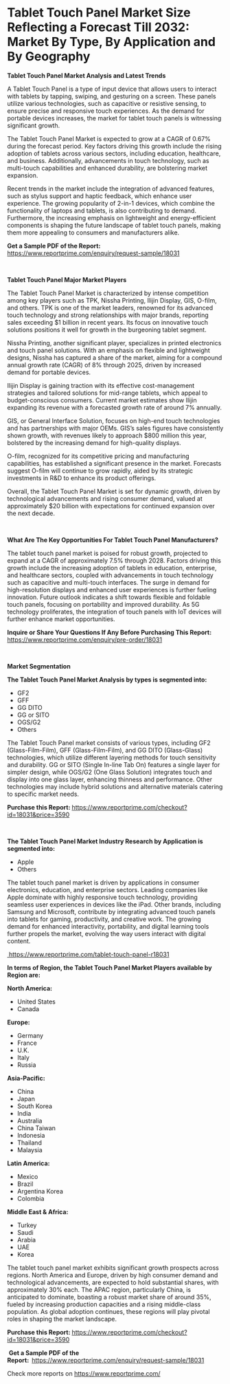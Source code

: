 <p><h1>Tablet Touch Panel Market Size Reflecting a Forecast Till 2032: Market By Type, By Application and By Geography</h1></p><p><strong>Tablet Touch Panel Market Analysis and Latest Trends</strong></p>
<p><p>A Tablet Touch Panel is a type of input device that allows users to interact with tablets by tapping, swiping, and gesturing on a screen. These panels utilize various technologies, such as capacitive or resistive sensing, to ensure precise and responsive touch experiences. As the demand for portable devices increases, the market for tablet touch panels is witnessing significant growth.</p><p>The Tablet Touch Panel Market is expected to grow at a CAGR of 0.67% during the forecast period. Key factors driving this growth include the rising adoption of tablets across various sectors, including education, healthcare, and business. Additionally, advancements in touch technology, such as multi-touch capabilities and enhanced durability, are bolstering market expansion. </p><p>Recent trends in the market include the integration of advanced features, such as stylus support and haptic feedback, which enhance user experience. The growing popularity of 2-in-1 devices, which combine the functionality of laptops and tablets, is also contributing to demand. Furthermore, the increasing emphasis on lightweight and energy-efficient components is shaping the future landscape of tablet touch panels, making them more appealing to consumers and manufacturers alike.</p></p>
<p><strong>Get a Sample PDF of the Report:&nbsp;</strong> <a href="https://www.reportprime.com/enquiry/request-sample/18031?utm_campaign=3571&utm_medium=2&utm_source=Github&utm_content=ia&utm_term=18032025&utm_id=tablet-touch-panel">https://www.reportprime.com/enquiry/request-sample/18031</a></p>
<p>&nbsp;</p>
<p><strong>Tablet Touch Panel Major Market Players</strong></p>
<p><p>The Tablet Touch Panel Market is characterized by intense competition among key players such as TPK, Nissha Printing, Ilijin Display, GIS, O-film, and others. TPK is one of the market leaders, renowned for its advanced touch technology and strong relationships with major brands, reporting sales exceeding $1 billion in recent years. Its focus on innovative touch solutions positions it well for growth in the burgeoning tablet segment.</p><p>Nissha Printing, another significant player, specializes in printed electronics and touch panel solutions. With an emphasis on flexible and lightweight designs, Nissha has captured a share of the market, aiming for a compound annual growth rate (CAGR) of 8% through 2025, driven by increased demand for portable devices.</p><p>Ilijin Display is gaining traction with its effective cost-management strategies and tailored solutions for mid-range tablets, which appeal to budget-conscious consumers. Current market estimates show Ilijin expanding its revenue with a forecasted growth rate of around 7% annually.</p><p>GIS, or General Interface Solution, focuses on high-end touch technologies and has partnerships with major OEMs. GIS’s sales figures have consistently shown growth, with revenues likely to approach $800 million this year, bolstered by the increasing demand for high-quality displays.</p><p>O-film, recognized for its competitive pricing and manufacturing capabilities, has established a significant presence in the market. Forecasts suggest O-film will continue to grow rapidly, aided by its strategic investments in R&D to enhance its product offerings.</p><p>Overall, the Tablet Touch Panel Market is set for dynamic growth, driven by technological advancements and rising consumer demand, valued at approximately $20 billion with expectations for continued expansion over the next decade.</p></p>
<p>&nbsp;</p>
<p><strong>What Are The Key Opportunities For Tablet Touch Panel Manufacturers?</strong></p>
<p><p>The tablet touch panel market is poised for robust growth, projected to expand at a CAGR of approximately 7.5% through 2028. Factors driving this growth include the increasing adoption of tablets in education, enterprise, and healthcare sectors, coupled with advancements in touch technology such as capacitive and multi-touch interfaces. The surge in demand for high-resolution displays and enhanced user experiences is further fueling innovation. Future outlook indicates a shift towards flexible and foldable touch panels, focusing on portability and improved durability. As 5G technology proliferates, the integration of touch panels with IoT devices will further enhance market opportunities.</p></p>
<p><strong>Inquire or Share Your Questions If Any Before Purchasing This Report:</strong> <a href="https://www.reportprime.com/enquiry/pre-order/18031?utm_campaign=3571&utm_medium=2&utm_source=Github&utm_content=ia&utm_term=18032025&utm_id=tablet-touch-panel">https://www.reportprime.com/enquiry/pre-order/18031</a></p>
<p>&nbsp;</p>
<p><strong>Market Segmentation</strong></p>
<p><strong>The Tablet Touch Panel Market Analysis by types is segmented into:</strong></p>
<p><ul><li>GF2</li><li>GFF</li><li>GG DITO</li><li>GG or SITO</li><li>OGS/G2</li><li>Others</li></ul></p>
<p><p>The Tablet Touch Panel market consists of various types, including GF2 (Glass-Film-Film), GFF (Glass-Film-Film), and GG DITO (Glass-Glass) technologies, which utilize different layering methods for touch sensitivity and durability. GG or SITO (Single In-line Tab On) features a single layer for simpler design, while OGS/G2 (One Glass Solution) integrates touch and display into one glass layer, enhancing thinness and performance. Other technologies may include hybrid solutions and alternative materials catering to specific market needs.</p></p>
<p><strong>Purchase this Report:&nbsp;</strong><a href="https://www.reportprime.com/checkout?id=18031&price=3590&utm_campaign=3571&utm_medium=2&utm_source=Github&utm_content=ia&utm_term=18032025&utm_id=tablet-touch-panel">https://www.reportprime.com/checkout?id=18031&price=3590</a></p>
<p>&nbsp;</p>
<p><strong>The Tablet Touch Panel Market Industry Research by Application is segmented into:</strong></p>
<p><ul><li>Apple</li><li>Others</li></ul></p>
<p><p>The tablet touch panel market is driven by applications in consumer electronics, education, and enterprise sectors. Leading companies like Apple dominate with highly responsive touch technology, providing seamless user experiences in devices like the iPad. Other brands, including Samsung and Microsoft, contribute by integrating advanced touch panels into tablets for gaming, productivity, and creative work. The growing demand for enhanced interactivity, portability, and digital learning tools further propels the market, evolving the way users interact with digital content.</p></p>
<p><a href="https://www.reportprime.com/tablet-touch-panel-r18031?utm_campaign=3571&utm_medium=2&utm_source=Github&utm_content=ia&utm_term=18032025&utm_id=tablet-touch-panel">&nbsp;https://www.reportprime.com/tablet-touch-panel-r18031</a></p>
<p><strong>In terms of Region, the Tablet Touch Panel Market Players available by Region are:</strong></p>
<p>
    <p> <strong> North America: </strong>
        <ul>
            <li>United States</li>
            <li>Canada</li>
        </ul>
        </p> 
    <p> <strong> Europe: </strong>
        <ul>
            <li>Germany</li>
            <li>France</li>
            <li>U.K.</li>
            <li>Italy</li>
            <li>Russia</li>
        </ul>
        </p> 
    <p> <strong> Asia-Pacific: </strong>
        <ul>
            <li>China</li>
            <li>Japan</li>
            <li>South Korea</li>
            <li>India</li>
            <li>Australia</li>
            <li>China Taiwan</li>
            <li>Indonesia</li>
            <li>Thailand</li>
            <li>Malaysia</li>
        </ul>
        </p> 
    <p> <strong> Latin America: </strong>
        <ul>
            <li>Mexico</li>
            <li>Brazil</li>
            <li>Argentina Korea</li>
            <li>Colombia</li>
        </ul>
        </p> 
    <p> <strong> Middle East & Africa: </strong>
        <ul>
            <li>Turkey</li>
            <li>Saudi</li>
            <li>Arabia</li>
            <li>UAE</li>
            <li>Korea</li>
        </ul>
    </p>
    </p>
<p><p>The tablet touch panel market exhibits significant growth prospects across regions. North America and Europe, driven by high consumer demand and technological advancements, are expected to hold substantial shares, with approximately 30% each. The APAC region, particularly China, is anticipated to dominate, boasting a robust market share of around 35%, fueled by increasing production capacities and a rising middle-class population. As global adoption continues, these regions will play pivotal roles in shaping the market landscape.</p></p>
<p><strong>Purchase this Report: </strong><a href="https://www.reportprime.com/checkout?id=18031&price=3590&utm_campaign=3571&utm_medium=2&utm_source=Github&utm_content=ia&utm_term=18032025&utm_id=tablet-touch-panel">https://www.reportprime.com/checkout?id=18031&price=3590</a></p>
<p>&nbsp;<strong>Get a Sample PDF of the Report:&nbsp;&nbsp;</strong><a href="https://www.reportprime.com/enquiry/request-sample/18031?utm_campaign=3571&utm_medium=2&utm_source=Github&utm_content=ia&utm_term=18032025&utm_id=tablet-touch-panel">https://www.reportprime.com/enquiry/request-sample/18031</a></p>
<p><strong></strong></p>
<p>Check more reports on <a href="https://www.reportprime.com/?utm_campaign=3571&utm_medium=2&utm_source=Github&utm_content=ia&utm_term=18032025&utm_id=tablet-touch-panel">https://www.reportprime.com/</a></p>